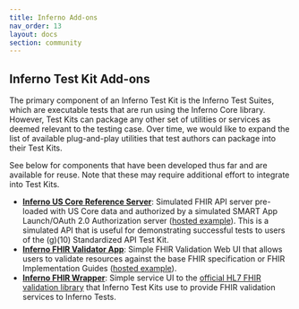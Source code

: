 ```yaml
---
title: Inferno Add-ons
nav_order: 13
layout: docs
section: community
---
```


## Inferno Test Kit Add-ons

The primary component of an Inferno Test Kit is the Inferno Test Suites, which are
executable tests that are run using the Inferno Core library.  However,
Test Kits can package any other set of utilities or services as deemed relevant
to the testing case.  Over time, we would like to expand the list of available
plug-and-play utilities that test authors can package into their Test Kits.

See below for components that have been developed thus far and are available for reuse.
Note that these may require additional effort to integrate into Test Kits.

* **[Inferno US Core Reference
  Server](https://github.com/inferno-framework/inferno-reference-server)**:
  Simulated FHIR API server pre-loaded with US Core data and authorized by a
  simulated SMART App Launch/OAuth 2.0 Authorization server ([hosted example](https://inferno.healthit.gov/reference-server)). This is a simulated API that is useful for
  demonstrating successful tests to users of the (g)(10) Standardized API Test Kit.
* **[Inferno FHIR Validator App](https://github.com/inferno-framework/fhir-validator-app)**:
  Simple FHIR Validation Web UI that allows users to validate resources against the base
  FHIR specification or FHIR Implementation Guides ([hosted example](https://inferno.healthit.gov/validator)).
* **[Inferno FHIR Wrapper](https://github.com/inferno-framework/fhir-validator-wrapper)**:  Simple service UI to the [official HL7 FHIR validation
  library](https://github.com/hapifhir/org.hl7.fhir.core/tree/master/org.hl7.fhir.validation) that Inferno Test Kits
  use to provide FHIR validation services to Inferno Tests.